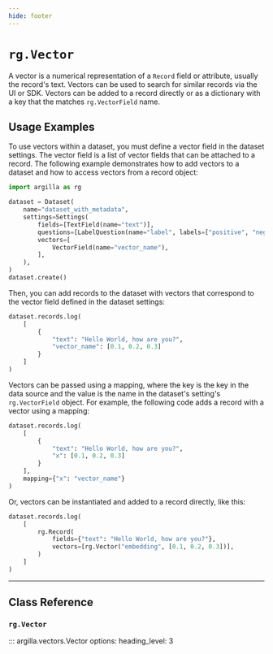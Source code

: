 ```yaml
---
hide: footer
---
```

# `rg.Vector`

A vector is a numerical representation of a `Record` field or attribute, usually the record's text. Vectors can be used to search for similar records via the UI or SDK. Vectors can be added to a record directly or as a dictionary with a key that the matches `rg.VectorField` name.

## Usage Examples

To use vectors within a dataset, you must define a vector field in the dataset settings. The vector field is a list of vector fields that can be attached to a record. The following example demonstrates how to add vectors to a dataset and how to access vectors from a record object:

```python
import argilla as rg

dataset = Dataset(
    name="dataset_with_metadata",
    settings=Settings(
        fields=[TextField(name="text")],
        questions=[LabelQuestion(name="label", labels=["positive", "negative"])],
        vectors=[
            VectorField(name="vector_name"),
        ],
    ),
)
dataset.create()
```

Then, you can add records to the dataset with vectors that correspond to the vector field defined in the dataset settings:

```python
dataset.records.log(
    [
        {
            "text": "Hello World, how are you?",
            "vector_name": [0.1, 0.2, 0.3]
        }
    ]
)
```

Vectors can be passed using a mapping, where the key is the key in the data source and the value is the name in the dataset's setting's `rg.VectorField` object. For example, the following code adds a record with a vector using a mapping:

```python
dataset.records.log(
    [
        {
            "text": "Hello World, how are you?",
            "x": [0.1, 0.2, 0.3]
        }
    ],
    mapping={"x": "vector_name"}
)
```

Or, vectors can be instantiated and added to a record directly, like this:

```python
dataset.records.log(
    [
        rg.Record(
            fields={"text": "Hello World, how are you?"},
            vectors=[rg.Vector("embedding", [0.1, 0.2, 0.3])],
        )
    ]
)
```

---

## Class Reference

### `rg.Vector`

::: argilla.vectors.Vector
    options:
        heading_level: 3